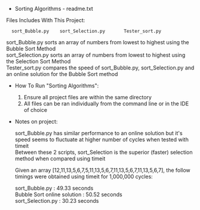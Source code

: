 * Sorting Algorithms - readme.txt

Files Includes With This Project:
 
      sort_Bubble.py    sort_Selection.py       Tester_sort.py
      
  sort_Bubble.py sorts an array of numbers from lowest to highest using the Bubble Sort Method <br>
  sort_Selection.py sorts an array of numbers from lowest to highest using the Selection Sort Method <br>
  Tester_sort.py compares the speed of sort_Bubble.py, sort_Selection.py and an online solution for the Bubble Sort method  <br>

* How To Run "Sorting Algorithms":

  1) Ensure all project files are within the same directory
  2) All files can be ran individually from the command line or in the IDE of choice

* Notes on project:
 
  sort_Bubble.py has similar performance to an online solution but it's speed seems to fluctuate at higher number of cycles when tested with timeit <br>
  Between these 2 scripts, sort_Selection is the superior (faster) selection method when compared using timeit <br>
  
  Given an array [12,11,13,5,6,7,5,11,13,5,6,7,11,13,5,6,7,11,13,5,6,7], the follow timings were obtained using timeit for 1,000,000 cycles: <br>
  
  sort_Bubble.py              : 49.33 seconds <br>
  Bubble Sort online solution : 50.52 seconds <br>
  sort_Selection.py           : 30.23 seconds <br>
